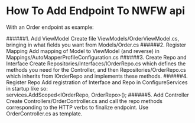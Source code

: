 # How To Add Endpoint To NWFW api

With an Order endpoint as example:

######1. Add ViewModel
Create file ViewModels/OrderViewModel.cs, bringing in what fields you want from Models/Order.cs
######2. Register Mapping
Add mapping of Model to ViewModel (and reverse) in Mappings/AutoMapperProfileConfiguration.cs
######3. Create Repo and Interface
Create Repositories/Interfaces/IOrderRepo.cs which defines the methods you need for the Controller, and then Repositories/OrderRepo.cs which inherits from IOrderRepo and implements these methods.
######4. Register Repo
Add registration of Interface and Repo in ConfigureServices in startup like so:  
services.AddScoped<IOrderRepo, OrderRepo>();
######5. Add Controller
Create Controllers/OrderController.cs and call the repo methods corresponding to the HTTP verbs to finalize endpoint. Use OrderController.cs as template.
